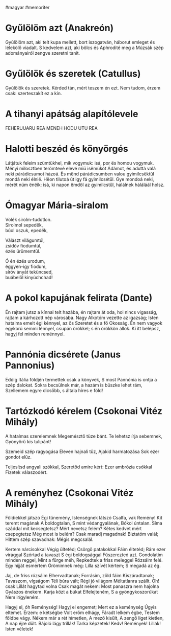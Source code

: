 #magyar #memoriter
# Gyűlölöm azt (Anakreón)
Gyűlölöm azt, aki telt kupa mellett, bort iszogatván,
háborut emleget és lélekölő viadalt.
S kedvelem azt, aki bölcs és Aphrodité meg a Múzsák
szép adományairól zengve szeretni tanít.
# Gyűlölök és szeretek (Catullus)
Gyűlölök és szeretek. Kérded tán, mért teszem én ezt.
Nem tudom, érzem csak: szerteszakít ez a kín.
# A tihanyi apátság alapítólevele
FEHERUUARU REA MENEH HODU UTU REA
# Halotti beszéd és könyörgés
Látjátuk feleim szümtükhel, mik vogymuk: isȧ, por ës homou vogymuk. Mënyi milosztben terömtevé elevé miü isëmüköt Ádámot, ës aduttȧ valá neki pȧrȧdicsumot hȧzoá. Ës mënd pȧrȧdicsumben valou gyimilcsëktűl mondá neki élnië. Hëon tilutoá űt igy fá gyimilcsétűl. Gye mondoá neki, mérët nüm ënëik: isȧ, ki napon ëmdöl az gyimilcstűl, hȧlálnek hȧláláȧl holsz.
# Ómagyar Mária-siralom
Volék sirolm-tudotlon.  
Sirolmol sepedëk,  
búol oszuk, epedëk,

Válȧszt világumtúl,  
zsidóv fiodumtúl,  
ézës ürümemtűl.

Ó én ézës urodum,  
ëggyen-igy fiodum,  
síróv ȧnyát teküncsed,  
buábelől kinyúchchad!
# A pokol kapujának felirata (Dante)
Én rajtam jutsz a kínnal telt hazába,
én rajtam át oda, hol nincs vigasság,
rajtam a kárhozott nép városába.
Nagy Alkotóm vezette az igazság;
Isten hatalma emelt égi kénnyel,
az ős Szeretet és a fő Okosság.
Én nem vagyok egykorú semmi lénnyel,
csupán örökkel; s én örökkön állok.
Ki itt belépsz, hagyj fel minden reménnyel.
# Pannónia dicsérete (Janus Pannonius)
Eddig Itália földjén termettek csak a könyvek,
S most Pannónia is ontja a szép dalokat.
Sokra becsülnek már, a hazám is büszke lehet rám,
Szellemem egyre dicsőbb, s általa híres e föld!
# Tartózkodó kérelem (Csokonai Vitéz Mihály)
A hatalmas szerelemnek
Megemésztő tüze bánt.
Te lehetsz írja sebemnek,
Gyönyörű kis tulipánt!

Szemeid szép ragyogása
Eleven hajnali tűz,
Ajakid harmatozása
Sok ezer gondot elűz.

Teljesítsd angyali szókkal,
Szeretőd amire kért:
Ezer ambrózia csókkal
Fizetek válaszodért.
# A reményhez (Csokonai Vitéz Mihály)
Főldiekkel játszó
Égi tűnemény,
Istenségnek látszó
Csalfa, vak Remény!
Kit teremt magának
A boldogtalan,
S mint védangyalának,
Bókol úntalan.
Síma száddal mit kecsegtetsz?
Mért nevetsz felém?
Kétes kedvet mért csepegtetsz
Még most is belém?
Csak maradj magadnak!
Biztatóm valál;
Hittem szép szavadnak:
Mégis megcsalál.

Kertem nárcisokkal
Végig űltetéd;
Csörgő patakokkal
Fáim éltetéd;
Rám ezer virággal
Szórtad a tavaszt
S égi boldogsággal
Fűszerezted azt.
Gondolatim minden reggel,
Mint a fürge méh,
Repkedtek a friss meleggel
Rózsáim felé.
Egy híjját esmértem
Örömimnek még:
Lilla szívét kértem;
S megadá az ég.

Jaj, de friss rózsáim
Elhervadtanak;
Forrásim, zőld fáim
Kiszáradtanak;
Tavaszom, vígságom
Téli búra vált;
Régi jó világom
Méltatlanra szállt.
Óh! csak Lillát hagytad volna
Csak magát nekem:
Most panaszra nem hajolna
Gyászos énekem.
Karja közt a búkat
Elfelejteném,
S a gyöngykoszorúkat
Nem irígyleném.

Hagyj el, óh Reménység!
Hagyj el engemet;
Mert ez a keménység
Úgyis eltemet.
Érzem: e kétségbe
Volt erőm elhágy,
Fáradt lelkem égbe,
Testem főldbe vágy.
Nékem már a rét hímetlen,
A mező kisűlt,
A zengő liget kietlen,
A nap éjre dűlt.
Bájoló lágy trillák!
Tarka képzetek!
Kedv! Remények! Lillák!
Isten véletek!